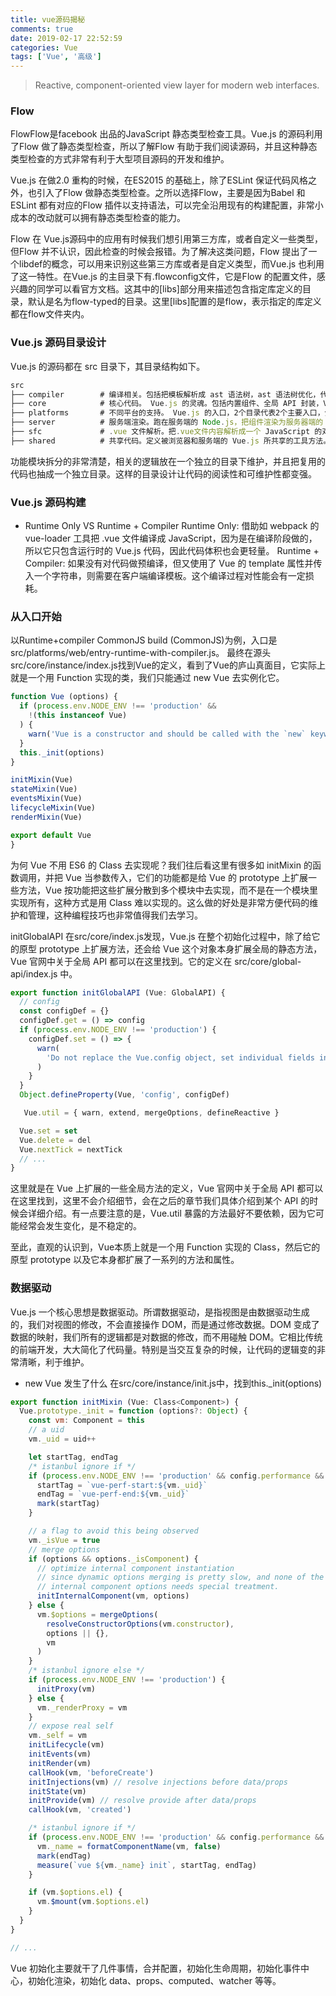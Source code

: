 ```yaml
---
title: vue源码揭秘
comments: true
date: 2019-02-17 22:52:59
categories: Vue
tags: ['Vue', '高级']
---
```

> Reactive, component-oriented view layer for modern web interfaces.

### Flow
FlowFlow是facebook 出品的JavaScript 静态类型检查工具。Vue.js 的源码利用了Flow 做了静态类型检查，所以了解Flow 有助于我们阅读源码，并且这种静态类型检查的方式非常有利于大型项目源码的开发和维护。

Vue.js 在做2.0 重构的时候，在ES2015 的基础上，除了ESLint 保证代码风格之外，也引入了Flow 做静态类型检查。之所以选择Flow，主要是因为Babel 和ESLint 都有对应的Flow 插件以支持语法，可以完全沿用现有的构建配置，非常小成本的改动就可以拥有静态类型检查的能力。

Flow 在 Vue.js源码中的应用有时候我们想引用第三方库，或者自定义一些类型，但Flow 并不认识，因此检查的时候会报错。为了解决这类问题，Flow 提出了一个libdef的概念，可以用来识别这些第三方库或者是自定义类型，而Vue.js 也利用了这一特性。在Vue.js 的主目录下有.flowconfig文件，它是Flow 的配置文件，感兴趣的同学可以看官方文档。这其中的[libs]部分用来描述包含指定库定义的目录，默认是名为flow-typed的目录。这里[libs]配置的是flow，表示指定的库定义都在flow文件夹内。


### Vue.js 源码目录设计
Vue.js 的源码都在 src 目录下，其目录结构如下。
```JavaScript
src
├── compiler        # 编译相关。包括把模板解析成 ast 语法树，ast 语法树优化，代码生成等功能。
├── core            # 核心代码。 Vue.js 的灵魂。包括内置组件、全局 API 封装，Vue 实例化、观察者、虚拟 DOM、工具函数等等。
├── platforms       # 不同平台的支持。 Vue.js 的入口，2个目录代表2个主要入口，分别打包成运行在 web 上和配合weex跑在native客户端上。
├── server          # 服务端渲染。跑在服务端的 Node.js，把组件渲染为服务器端的 HTML 字符串，将它们直接发送到浏览器。
├── sfc             # .vue 文件解析。把.vue文件内容解析成一个 JavaScript 的对象。
├── shared          # 共享代码。定义被浏览器和服务端的 Vue.js 所共享的工具方法。
```
功能模块拆分的非常清楚，相关的逻辑放在一个独立的目录下维护，并且把复用的代码也抽成一个独立目录。这样的目录设计让代码的阅读性和可维护性都变强。


### Vue.js 源码构建
* Runtime Only VS Runtime + Compiler
Runtime Only: 借助如 webpack 的 vue-loader 工具把 .vue 文件编译成 JavaScript，因为是在编译阶段做的，所以它只包含运行时的 Vue.js 代码，因此代码体积也会更轻量。
Runtime + Compiler: 如果没有对代码做预编译，但又使用了 Vue 的 template 属性并传入一个字符串，则需要在客户端编译模板。这个编译过程对性能会有一定损耗。

### 从入口开始
以Runtime+compiler CommonJS build (CommonJS)为例，入口是 src/platforms/web/entry-runtime-with-compiler.js。 最终在源头src/core/instance/index.js找到Vue的定义，看到了Vue的庐山真面目，它实际上就是一个用 Function 实现的类，我们只能通过 new Vue 去实例化它。
```JavaScript
function Vue (options) {
  if (process.env.NODE_ENV !== 'production' &&
    !(this instanceof Vue)
  ) {
    warn('Vue is a constructor and should be called with the `new` keyword')
  }
  this._init(options)
}

initMixin(Vue)
stateMixin(Vue)
eventsMixin(Vue)
lifecycleMixin(Vue)
renderMixin(Vue)

export default Vue
}
```
为何 Vue 不用 ES6 的 Class 去实现呢？我们往后看这里有很多如 initMixin 的函数调用，并把 Vue 当参数传入，它们的功能都是给 Vue 的 prototype 上扩展一些方法，Vue 按功能把这些扩展分散到多个模块中去实现，而不是在一个模块里实现所有，这种方式是用 Class 难以实现的。这么做的好处是非常方便代码的维护和管理，这种编程技巧也非常值得我们去学习。

initGlobalAPI
在src/core/index.js发现，Vue.js 在整个初始化过程中，除了给它的原型 prototype 上扩展方法，还会给 Vue 这个对象本身扩展全局的静态方法，Vue 官网中关于全局 API 都可以在这里找到。它的定义在 src/core/global-api/index.js 中。
```JavaScript
export function initGlobalAPI (Vue: GlobalAPI) {
  // config
  const configDef = {}
  configDef.get = () => config
  if (process.env.NODE_ENV !== 'production') {
    configDef.set = () => {
      warn(
        'Do not replace the Vue.config object, set individual fields instead.'
      )
    }
  }
  Object.defineProperty(Vue, 'config', configDef)

   Vue.util = { warn, extend, mergeOptions, defineReactive }

  Vue.set = set
  Vue.delete = del
  Vue.nextTick = nextTick
  // ...
}
  ```
这里就是在 Vue 上扩展的一些全局方法的定义，Vue 官网中关于全局 API 都可以在这里找到，这里不会介绍细节，会在之后的章节我们具体介绍到某个 API 的时候会详细介绍。有一点要注意的是，Vue.util 暴露的方法最好不要依赖，因为它可能经常会发生变化，是不稳定的。

至此，直观的认识到，Vue本质上就是一个用 Function 实现的 Class，然后它的原型 prototype 以及它本身都扩展了一系列的方法和属性。


### 数据驱动
Vue.js 一个核心思想是数据驱动。所谓数据驱动，是指视图是由数据驱动生成的，我们对视图的修改，不会直接操作 DOM，而是通过修改数据。DOM 变成了数据的映射，我们所有的逻辑都是对数据的修改，而不用碰触 DOM。它相比传统的前端开发，大大简化了代码量。特别是当交互复杂的时候，让代码的逻辑变的非常清晰，利于维护。
* new Vue 发生了什么
在src/core/instance/init.js中，找到this._init(options)
```JavaScript
export function initMixin (Vue: Class<Component>) {
  Vue.prototype._init = function (options?: Object) {
    const vm: Component = this
    // a uid
    vm._uid = uid++

    let startTag, endTag
    /* istanbul ignore if */
    if (process.env.NODE_ENV !== 'production' && config.performance && mark) {
      startTag = `vue-perf-start:${vm._uid}`
      endTag = `vue-perf-end:${vm._uid}`
      mark(startTag)
    }

    // a flag to avoid this being observed
    vm._isVue = true
    // merge options
    if (options && options._isComponent) {
      // optimize internal component instantiation
      // since dynamic options merging is pretty slow, and none of the
      // internal component options needs special treatment.
      initInternalComponent(vm, options)
    } else {
      vm.$options = mergeOptions(
        resolveConstructorOptions(vm.constructor),
        options || {},
        vm
      )
    }
    /* istanbul ignore else */
    if (process.env.NODE_ENV !== 'production') {
      initProxy(vm)
    } else {
      vm._renderProxy = vm
    }
    // expose real self
    vm._self = vm
    initLifecycle(vm)
    initEvents(vm)
    initRender(vm)
    callHook(vm, 'beforeCreate')
    initInjections(vm) // resolve injections before data/props
    initState(vm)
    initProvide(vm) // resolve provide after data/props
    callHook(vm, 'created')

    /* istanbul ignore if */
    if (process.env.NODE_ENV !== 'production' && config.performance && mark) {
      vm._name = formatComponentName(vm, false)
      mark(endTag)
      measure(`vue ${vm._name} init`, startTag, endTag)
    }

    if (vm.$options.el) {
      vm.$mount(vm.$options.el)
    }
  }
}

// ...
```
Vue 初始化主要就干了几件事情，合并配置，初始化生命周期，初始化事件中心，初始化渲染，初始化 data、props、computed、watcher 等等。
